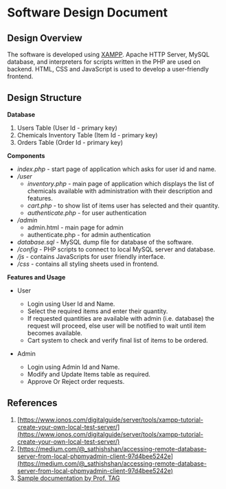 # Software Design Document

## Design Overview

The software is developed using [XAMPP](https://www.apachefriends.org/index.html). Apache HTTP Server, MySQL database, and interpreters for scripts written in the PHP are used on backend. HTML, CSS and JavaScript is used to develop a user-friendly frontend.

## Design Structure

**Database**
1. Users Table (User Id - primary key)
2. Chemicals Inventory Table (Item Id - primary key)
3. Orders Table (Order Id - primary key)

**Components**

- *index.php* - start page of application which asks for user id and name.
- */user*
	- *inventory.php* - main page of application which displays the list of chemicals available with administration with their description and features.
	- *cart.php* - to show list of items user has selected and their quantity.
	- *authenticate.php* - for user authentication
- */admin*
	- admin.html - main page for admin
	- authenticate.php - for admin authentication
- *database.sql* - MySQL dump file for database of the software.
- */config* - PHP scripts to connect to local MySQL server and database.
- */js* - contains JavaScripts for user friendly interface.
- */css* - contains all styling sheets used in frontend.

**Features and Usage**

- User
	- Login using User Id and Name.
	- Select the required items and enter their quantity.
	- If requested quantities are available with admin (i.e. database) the request will proceed, else user will be notified to wait until item becomes available.
	- Cart system to check and verify final list of items to be ordered.

- Admin
	- Login using Admin Id and Name.
	- Modify and Update Items table as required.
	- Approve Or Reject order requests.

## References

1. [https://www.ionos.com/digitalguide/server/tools/xampp-tutorial-create-your-own-local-test-server/](https://www.ionos.com/digitalguide/server/tools/xampp-tutorial-create-your-own-local-test-server/)
2. [https://medium.com/@_sathishshan/accessing-remote-database-server-from-local-phpmyadmin-client-97d4bee5242e](https://medium.com/@_sathishshan/accessing-remote-database-server-from-local-phpmyadmin-client-97d4bee5242e)
3. [Sample documentation by Prof. TAG](https://students.iitmandi.ac.in/moodle/mod/folder/view.php?id=26353)
